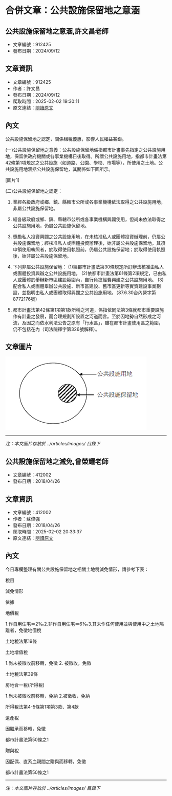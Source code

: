 # 合併文章：公共設施保留地之意涵

## 公共設施保留地之意涵,許文昌老師
- 文章編號：912425
- 發布日期：2024/09/12


## 文章資訊
- 文章編號：912425
- 作者：許文昌
- 發布日期：2024/09/12
- 爬取時間：2025-02-02 19:30:11
- 原文連結：[閱讀原文](https://real-estate.get.com.tw/Columns/detail.aspx?no=912425)

## 內文
公共設施保留地之認定，關係租稅優惠，影響人民權益甚鉅。

(一)公共設施保留地之意義：公共設施保留地係指都市計畫事先指定之公共設施用地，保留供政府機關或各事業機構日後取得。所謂公共設施用地，指都市計畫法第42條第1項規定之公共設施（如道路、公園、學校、市場等），所使用之土地。公共設施用地涵括公共設施保留地，其關係如下圖所示。

[圖片1]

(二)公共設施保留地之認定：

1. 業經各級政府或鄉、鎮、縣轄市公所或各事業機構依法取得之公共設施用地，非屬公共設施保留地。

2. 經各級政府或鄉、鎮、縣轄市公所或各事業機構興闢使用，但尚未依法取得之公共設施用地，仍屬公共設施保留地。

3. 獎勵私人投資興闢之公共設施用地，在未核准私人或團體投資辦理前，仍屬公共設施保留地；經核准私人或團體投資辦理後，始非屬公共設施保留地。其須申領使用執照者，於取得使用執照前，仍屬公共設施保留地；於取得使用執照後，始非屬公共設施保留地。

4. 下列非屬公共設施保留地： (1)經都市計畫法第30條規定所訂辦法核准由私人或團體投資興辦之公共設施用地。 (2)依都市計畫法第61條第2項規定，已由私人或團體於舉辦新市區建設範圍內，自行負擔經費興建之公共設施用地。 (3)配合私人或團體舉辦公共設施、新市區建設、舊市區更新等實質建設事業劃設，並指明由私人或團體取得興闢之公共設施用地。（87.6.30台內營字第8772176號）

5. 都市計畫法第42條第1項第1款所稱之河道，係指依同法第3條就都市重要設施作有計畫之發展，而合理規劃所設置之河道而言。至於因地勢自然形成之河流，及因之而依水利法公告之原有「行水區」，雖在都市計畫使用區之範圍，仍不包括在內（司法院釋字第326號解釋）。

## 文章圖片

![圖片1](../articles/images/912425_ae14c522.png)


---
*注：本文圖片存放於 ../articles/images/ 目錄下*


## 公共設施保留地之減免,曾榮耀老師
- 文章編號：412002
- 發布日期：2018/04/26


## 文章資訊
- 文章編號：412002
- 作者：蘇偉強
- 發布日期：2018/04/26
- 爬取時間：2025-02-02 20:33:37
- 原文連結：[閱讀原文](https://real-estate.get.com.tw/Columns/detail.aspx?no=412002)

## 內文
今日專欄整理有關公共設施保留地之相關土地稅減免情形，請參考下表：

稅目

減免情形

依據

地價稅

1.作自用住宅＝2‰2.非作自用住宅＝6‰3.其未作任何使用並與使用中之土地隔離者，免徵地價稅

土地稅法第19條

土地增值稅

1.尚未被徵收前移轉，免徵 2. 被徵收，免徵

土地稅法第39條

房地合一稅(所得稅)

1.尚未被徵收前移轉，免納 2.被徵收，免納

所得稅法第4-5條第1項第3款、第4款

遺產稅

因繼承而移轉，免徵

都市計畫法第50條之1

贈與稅

因配偶、直系血親間之贈與而移轉，免徵

都市計畫法第50條之1

---
*注：本文圖片存放於 ../articles/images/ 目錄下*

